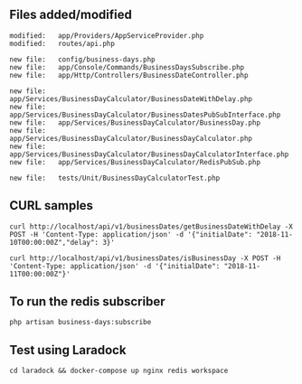 ## Files added/modified
	modified:   app/Providers/AppServiceProvider.php
	modified:   routes/api.php

	new file:   config/business-days.php
	new file:   app/Console/Commands/BusinessDaysSubscribe.php
	new file:   app/Http/Controllers/BusinessDateController.php
	
	new file:   app/Services/BusinessDayCalculator/BusinessDateWithDelay.php
	new file:   app/Services/BusinessDayCalculator/BusinessDatesPubSubInterface.php
	new file:   app/Services/BusinessDayCalculator/BusinessDay.php
	new file:   app/Services/BusinessDayCalculator/BusinessDayCalculator.php
	new file:   app/Services/BusinessDayCalculator/BusinessDayCalculatorInterface.php
	new file:   app/Services/BusinessDayCalculator/RedisPubSub.php
	
	new file:   tests/Unit/BusinessDayCalculatorTest.php
	
## CURL samples
`curl http://localhost/api/v1/businessDates/getBusinessDateWithDelay -X POST -H 'Content-Type: application/json' -d '{"initialDate": "2018-11-10T00:00:00Z","delay": 3}'`

`curl http://localhost/api/v1/businessDates/isBusinessDay -X POST -H 'Content-Type: application/json' -d '{"initialDate": "2018-11-11T00:00:00Z"}'`
	
## To run the redis subscriber
`php artisan business-days:subscribe`

## Test using Laradock

`cd laradock && docker-compose up nginx redis workspace`
